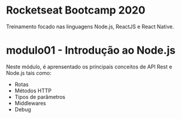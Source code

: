 # Rocketseat Bootcamp 2020

Treinamento focado nas linguagens Node.js, ReactJS e React Native. 

# modulo01 - Introdução ao Node.js

Neste módulo, é aprensentado os principais conceitos de API Rest e Node.js tais como: 

* Rotas 
* Métodos HTTP
* Tipos de parâmetros
* Middlewares
* Debug
